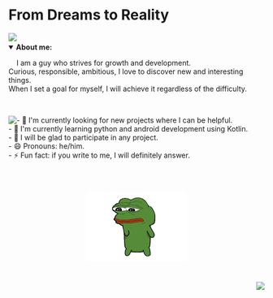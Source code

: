 # From Dreams to Reality

<picture>
  <source
    srcset="https://github-readme-stats.vercel.app/api?username=anuraghazra&show_icons=true&theme=dark"
    media="(prefers-color-scheme: dark)"
  />
  <source
    srcset="https://github-readme-stats.vercel.app/api?username=anuraghazra&show_icons=true"
    media="(prefers-color-scheme: light), (prefers-color-scheme: no-preference)"
  />
  <img src="https://github-readme-stats.vercel.app/api?username=anuraghazra&show_icons=true" />
</picture>


<details open="">
<summary>
   <strong>About me: </strong>
</summary>

<p align="left">
   &nbsp;&nbsp;&nbsp;&nbsp;I am a guy who strives for growth and development.<br> 
   Curious, responsible, ambitious, I love to discover new and interesting things. <br>
   When I set a goal for myself, I will achieve it regardless of the difficulty.
</p>
</details>
<br/>
   


<p align="left">
  <img align="left" src="https://github-readme-streak-stats.herokuapp.com/?user=GezzySherin&theme=dark&hide_border=true&background=141821"/>
</p>

<p align="left">
- 🔭 I'm currently looking for new projects where I can be helpful.<br> 
- 🌱 I'm currently learning python and android development using Kotlin.<br> 
- 👯 I will be glad to participate in any project.<br> 
- 😄 Pronouns: he/him.<br> 
- ⚡ Fun fact: if you write to me, I will definitely answer.<br> 
</p>

#
<p align="center">
<br/> 
<img align="center" height="140" width="200" alt="GIF" src="GIFS/pepedance.gif.gif"/>
</p>

#
<p>
  <img align="right" src="https://github-readme-stats.vercel.app/api?username=GezzySherin&show_icons=true&hide_border=true&bg_color=141821&title_color=FB8C00&icon_color=FB8C00"/>
</p>



